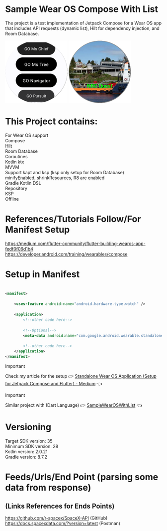 # Sample Wear OS Compose With List

The project is a test implementation of Jetpack Compose for a Wear OS app that includes API
requests (dynamic list), Hilt for dependency injection, and Room Database. <br />

<a title="simulator_image"><img src="Screenshot_20231119_123938.png" height="200" width="200"></a>
<a title="simulator_image"><img src="Screenshot_20231119_124233.png" height="200" width="200"></a>

# This Project contains:

For Wear OS support <br />
Compose <br />
Hilt <br />
Room Database <br />
Coroutines <br />
Kotlin ktx <br />
MVVM <br />
Support kapt and ksp (ksp only setup for Room Database) <br />
minifyEnabled, shrinkResources, R8 are enabled <br />
Gradle Kotlin DSL <br />
Repository <br />
KSP <br />
Offline <br />

# References/Tutorials Follow/For Manifest Setup

https://medium.com/flutter-community/flutter-building-wearos-app-fedf0f06d1b4 <br />
https://developer.android.com/training/wearables/compose <br />

# Setup in Manifest

```xml

<manifest>

    <uses-feature android:name="android.hardware.type.watch" />

    <application>
        <!--other code here-->

        <!--Optional-->
        <meta-data android:name="com.google.android.wearable.standalone" android:value="true" />

        <!--other code here-->
    </application>
</manifest>
```

> [!IMPORTANT]  
> Check my article for the setup :point_right: [Standalone Wear OS Application (Setup for Jetpack Compose and Flutter) - Medium](https://medium.com/@nicosnicolaou/standalone-wear-os-application-jetpack-compose-and-flutter-5a37f4775ed8) :point_left: <br />

> [!IMPORTANT]
> Similar project with (Dart Language) :point_right: [SampleWearOSWithList](https://github.com/NicosNicolaou16/SampleWearOSWithList) :point_left: <br />

# Versioning

Target SDK version: 35 <br />
Minimum SDK version: 28 <br />
Kotlin version: 2.0.21 <br />
Gradle version: 8.7.2 <br />

# Feeds/Urls/End Point (parsing some data from response)

## (Links References for Ends Points)

https://github.com/r-spacex/SpaceX-API (GitHub) <br />
https://docs.spacexdata.com/?version=latest (Postman) <br />